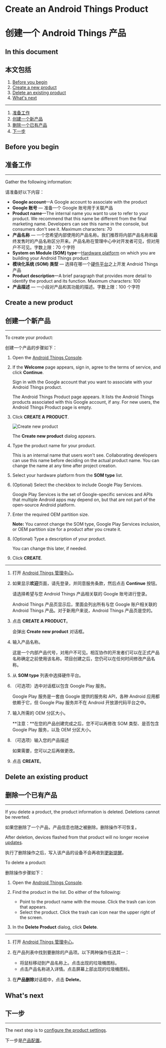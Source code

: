 # Create an Android Things Product

# 创建一个 Android Things 产品

## In this document

## 本文包括

1.  [Before you begin](#before_you_begin)
2.  [Create a new product](#create_an_android_things_product)
3.  [Delete an existing product](#delete_an_android_things_product)
4.  [What's next](#whats-next)

***

1.  [准备工作](#准备工作)
2.  [创建一个新产品](#创建一个新产品)
3.  [删除一个已有产品](#删除一个已有产品)
4.  [下一步](#下一步)

## Before you begin

## 准备工作

* * *

Gather the following information:

请准备好以下内容：

*   **Google account**—A Google account to associate with the product
*   **Google 账号** — 准备一个 Google 账号用于关联产品
*   **Product name**—The internal name you want to use to refer to your product. We recommend that this name be different from the final marketing name. Developers can see this name in the console, but consumers don't see it. Maximum characters: 70
*   **产品名称** — 一个您希望内部使用的产品名称。我们推荐将内部产品名称和最终发售时的产品名称区分开来。产品名称在管理中心中对开发者可见，但对用户不可见。字数上限：70 个字符
*   **System on Module (SOM) type**—[Hardware platform](https://developer.android.google.cn/things/hardware/developer-kits.html) on which you are building your Android Things product
*   **模块化系统 (SOM) 类型** — 选择在哪一个[硬件平台](https://developer.android.google.cn/things/hardware/developer-kits.html)之上开发 Android Things 产品
*   **Product description**—A brief paragraph that provides more detail to identify the product and its function. Maximum characters: 100
*   **产品描述** — 一小段对产品和其功能的描述。字数上限：100 个字符

## Create a new product

## 创建一个新产品

* * *

To create your product:

创建一个产品的步骤如下：

1.  Open the [Android Things Console](https://partner.android.com/things/console).

2.  If the **Welcome** page appears, sign in, agree to the terms of service, and click **Continue**.

    Sign in with the Google account that you want to associate with your Android Things product.

    The Android Things Product page appears. It lists the Android Things products associated with this Google account, if any. For new users, the Android Things Product page is empty.

3.  Click **CREATE A PRODUCT**.

    ![Create new product](https://developer.android.google.cn/things/images/console/create_new_product.png)

    The **Create new product** dialog appears.

4.  Type the product name for your product.

    This is an internal name that users won't see. Collaborating developers can use this name before deciding on the actual product name. You can change the name at any time after project creation.

5.  Select your hardware platform from the **SOM type** list.

6.  (Optional) Select the checkbox to include Google Play Services.

    Google Play Services is the set of Google-specific services and APIs that multiple Android apps may depend on, but that are not part of the open-source Android platform.

7.  Enter the required OEM partition size.

    **Note:** You cannot change the SOM type, Google Play Services inclusion, or OEM partition size for a product after you create it.

8.  (Optional) Type a description of your product.

    You can change this later, if needed.

9.  Click **CREATE**.

***

1. 打开 [Android Things 管理中心](https://partner.android.com/things/console)。

2. 如果显示**欢迎**页面，请先登录，并同意服务条款，然后点击 **Continue** 按钮。

    请选择希望与您 Android Things 产品相关联的 Google 账号进行登录。

    Android Things 产品页显示后，里面会列出所有与您 Google 账户相关联的 Android Things 产品。对于新用户来说，Android Things 产品页是空的。

3. 点击 **CREATE A PRODUCT**。

    会弹出 **Create new product** 对话框。

4. 输入产品名称。

    这是一个内部产品代号，对用户不可见。相互协作的开发者们可以在正式产品名称确定之前使用该名称。项目创建之后，您仍可以在任何时间修改产品名称。

5. 从 **SOM type** 列表中选择硬件平台。

6. （可选项）选中对话框以包含 Google Play 服务。

    Google Play 服务是一套由 Google 提供的服务和 API，各种 Android 应用都依赖于它，但 Google Play 服务并不在 Android 开放源代码平台之中。

7. 输入所需的 OEM 分区大小。

    **注意：**在您的产品创建完成之后，您不可以再修改 SOM 类型、是否包含 Google Play 服务，以及 OEM 分区大小。

8. （可选项）输入您的产品描述

    如果需要，您可以之后再做更改。

9. 点击 **CREATE**。

## Delete an existing product

## 删除一个已有产品

* * *

If you delete a product, the product information is deleted. Deletions cannot be reverted.

如果您删除了一个产品，产品信息也随之被删除。删除操作不可恢复。

After deletion, devices flashed from that product will no longer receive [updates](https://developer.android.google.cn/things/console/update.html).

执行了删除操作之后，写入该产品的设备不会再收到[更新提醒](https://developer.android.google.cn/things/console/update.html)。

To delete a product:

删除操作步骤如下：

1.  Open the [Android Things Console](https://partner.android.com/things/console).

2.  Find the product in the list. Do either of the following:

    *   Point to the product name with the mouse. Click the trash can icon that appears.
    *   Select the product. Click the trash can icon near the upper right of the screen.
3.  In the **Delete Product** dialog, click **Delete**.

***

1. 打开 [Android Things 管理中心](https://partner.android.com/things/console)。
2. 在产品列表中找到要删除的产品项。以下两种操作任选其一：

    *   将鼠标移动到产品名称上。点击出现的垃圾桶图标。
    *   点击产品名称进入详情。点击屏幕上部出现的垃圾桶图标。
3. 在**产品删除**对话框中，点击 **Delete**。

## What's next

## 下一步

* * *

The next step is to [configure the product settings](https://developer.android.google.cn/things/console/configure.html).

下一步是[产品配置](https://developer.android.google.cn/things/console/configure.html)。

